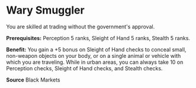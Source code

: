 ﻿---
cssclass: [feats]

---
# Wary Smuggler

You are skilled at trading without the government's approval.

**Prerequisites:** Perception 5 ranks, Sleight of Hand 5 ranks, Stealth 5 ranks.

**Benefit:** You gain a +5 bonus on Sleight of Hand checks to conceal small, non-weapon objects on your body, or on a single animal or vehicle with which you are traveling. While in urban areas, you can always take 10 on Perception checks, Sleight of Hand checks, and Stealth checks.

**Source** Black Markets